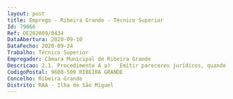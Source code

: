 ```yaml
--- 
layout: post
title: Emprego - Ribeira Grande - Técnico Superior
Id: 79866
Ref: OE202009/0434
DataAbertura: 2020-09-10
DataFecho: 2020-09-24
Trabalho: Técnico Superior
Empregador: Câmara Municipal de Ribeira Grande
Descricao: 2.1.	Procedimento A a)	Emitir pareceres jurídicos, quando solicitados, sobre quaisquer matérias de interesse para a autarquia b)	Zelar pelo cumprimento dos procedimentos administrativos nos termos da legislação em vigor c)	Instruir e acompanhar autos de transgressão, reclamações, impugnações e recursos e dar lhes o respetivo seguimento d)	Instruir e acompanhar, do ponto de vista jurídico, os processos disciplinares, de contraordenação e de execução fiscal e)	Instruir e acompanhar os processos de declaração de utilidade pública e expropriação f)	Coordenar a elaboração de propostas de normas, regulamentos e posturas municipais, assegurando a adequação e revisão das já existentes g)	Prestar apoio jurídico na elaboração de minutas de contratos e protocolos, a celebrar pelo Município com outras entidades h)	Prestar apoio jurídico na divulgação pelos serviços municipais da legislação publicada com interesse para a atividade da autarquia e promover cessões de esclarecimentos nos serviços i)	Apoiar as ações judiciais propostas pela Câmara Municipal ou contra ela j)	Apoiar a atuação do Município em processos legislativos ou regulamentares, em que este seja chamado a intervir k)	Dar conhecimento à Câmara Municipal de todas as ocorrências nos serviços da sua responsabilidade e propor as providências que entender por convenientes.
CodigoPostal: 9600-509 RIBEIRA GRANDE
Concelho: Ribeira Grande
Distrito: RAA - Ilha de São Miguel
--- 
```

